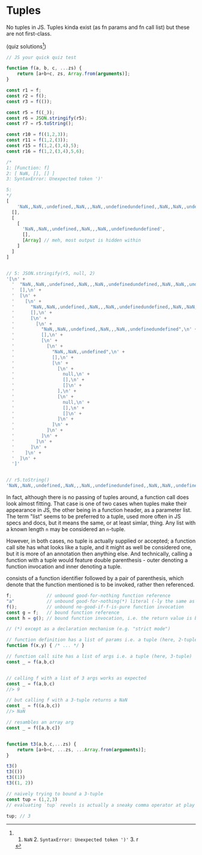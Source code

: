 # Tuples

No tuples in JS. Tuples kinda exist (as fn params and fn call list) but these are not first-class.


(quiz solutions[^⑴])

```js
// JS your quick quiz test 

function f(a, b, c, ...zs) {
    return [a+b+c, zs, Array.from(arguments)];
}

const r1 = f;
const r2 = f();
const r3 = f(());

const r5 = f((_));
const r6 = JSON.stringify(r5);
const r7 = r5.toString();

const r10 = f((1,2,3));
const r11 = f(1,2,(3));
const r15 = f(1,2,(3,4),5);
const r16 = f(1,2,(3,4),5,6);

/*
1: [Function: f]
2: [ NaN, [], [] ]
3: SyntaxError: Unexpected token ')'

5:
*/
[
    'NaN,,NaN,,undefined,,NaN,,,NaN,,undefinedundefined,,NaN,,NaN,,undefined,,NaN,,,NaN,,undefinedundefined',
  [],
  [
    [
      'NaN,,NaN,,undefined,,NaN,,,NaN,,undefinedundefined',
      [],
      [Array] // meh, most output is hidden within
    ]
  ]
]


// 5: JSON.stringify(r5, null, 2)
'[\n' +
  '  "NaN,,NaN,,undefined,,NaN,,,NaN,,undefinedundefined,,NaN,,NaN,,undefined,,NaN,,,NaN,,undefinedundefined,,NaN,,NaN,,undefined,,NaN,,,NaN,,undefinedundefined,,NaN,,NaN,,undefined,,NaN,,,NaN,,undefinedundefined",\n' +
  '  [],\n' +
  '  [\n' +
  '    [\n' +
  '      "NaN,,NaN,,undefined,,NaN,,,NaN,,undefinedundefined,,NaN,,NaN,,undefined,,NaN,,,NaN,,undefinedundefined",\n' +
  '      [],\n' +
  '      [\n' +
  '        [\n' +
  '          "NaN,,NaN,,undefined,,NaN,,,NaN,,undefinedundefined",\n' +
  '          [],\n' +
  '          [\n' +
  '            [\n' +
  '              "NaN,,NaN,,undefined",\n' +
  '              [],\n' +
  '              [\n' +
  '                [\n' +
  '                  null,\n' +
  '                  [],\n' +
  '                  []\n' +
  '                ],\n' +
  '                [\n' +
  '                  null,\n' +
  '                  [],\n' +
  '                  []\n' +
  '                ]\n' +
  '              ]\n' +
  '            ]\n' +
  '          ]\n' +
  '        ]\n' +
  '      ]\n' +
  '    ]\n' +
  '  ]\n' +
  ']'


// r5.toString()
'NaN,,NaN,,undefined,,NaN,,,NaN,,undefinedundefined,,NaN,,NaN,,undefined,,NaN,,,NaN,,undefinedundefined,,NaN,,NaN,,undefined,,NaN,,,NaN,,undefinedundefined,,NaN,,NaN,,undefined,,NaN,,,NaN,,undefinedundefined,,NaN,,NaN,,undefined,,NaN,,,NaN,,undefinedundefined,,NaN,,NaN,,undefined,,NaN,,,NaN,,undefinedundefined,,NaN,,NaN,,undefined,,NaN,,,NaN,,undefinedundefined,,NaN,,NaN,,undefined,,NaN,,,NaN,,'
```



In fact, although there is no passing of tuples around, a function call does look almost fitting. That case is one of two cases when tuples make their appearance in JS, the other being in a function header, as a parameter list. The term "list" seems to be preferred to a tuple, used more often in JS specs and docs, but it means the same, or at least simlar, thing. Any list with a known length `n` may be considered an `n`-tuple.

However, in both cases, no tuple is actually supplied or accepted; a function call site has what looks like a tuple, and it might as well be considered one, but it is more of an annotation then anything else. And technically, calling a function with a tuple would feature double parenthesis - outer denoting a function invocation and inner denoting a tuple.


consists of a function identifier followed by a pair of parenthesis, which denote that the function mentioned is to be invoked, rather then referenced.


```js
f;             // unbound good-for-nothing function reference
"a"            // unbound good-for-nothing(*) literal (-ly the same as f above)
f();           // unbound no-good-if-f-is-pure function invocation
const g = f;   // bound function reference
const h = g(); // bound function invocation, i.e. the return value is bound

// (*) except as a declaration mechanism (e.g. "strict mode")

// function definition has a list of params i.e. a tuple (here, 2-tuple)
function f(x,y) { /* ... */ }

// function call site has a list of args i.e. a tuple (here, 3-tuple)
const _ = f(a,b,c)


// calling f with a list of 3 args works as expected
const _ = f(a,b,c)
//> 9

// but calling f with a 3-tuple returns a NaN
const _ = f((a,b,c))
//> NaN

// resambles an array arg
const _ = f([a,b,c])


function t3(a,b,c,...zs) {
    return [a+b+c, ...zs, ...Array.from(arguments)];
}

t3()
t3(())
t3((1))
t3((1, 2))
```



```js
// naively trying to bound a 3-tuple
const tup = (1,2,3)
// evaluating `tup` revels is actually a sneaky comma operator at play

tup; // 3
```



[^⑴]: 1. `NaN`    2. `SyntaxError: Unexpected token ')'`    3. r
